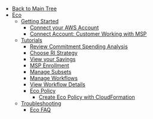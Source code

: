 <!-- Table of Contents -->

- <a href="/" class="sidebar-home"><i data-feather="arrow-left" class="sidebar-back-icon"></i>Back to Main Tree</a>
- [Eco](eco/)
  - [Getting Started](eco/getting-started/)
    - [Connect your AWS Account](eco/getting-started/connect-your-aws-account)
    - [Connect Account: Customer Working with MSP](eco/getting-started/connect-account-customer-working-with-msp)
  - [Tutorials](eco/tutorials/)
    - [Review Commitment Spending Analysis](eco/tutorials/review-ri-spending-analysis)
    - [Choose RI Strategy](eco/tutorials/choose-a-strategy)
    - [View your Savings](eco/tutorials/view-your-savings)
    - [MSP Enrollment](eco/tutorials/msp-enrollment)
    - [Manage Subsets](cloud-analyzer/tutorials/manage-subsets)
    - [Manage Workflows](eco/tutorials/manage-workflows)
    - [View Workflow Details](eco/tutorials/view-workflow-details)
    - [Eco Policy](eco/tutorials/eco-policy/)
      - [Create Eco Policy with CloudFormation](eco/tutorials/eco-policy/create-eco-policy-with-cloudformation)
  - [Troubleshooting](eco/troubleshooting/)
    - [Eco FAQ](eco/troubleshooting/eco-faq)
